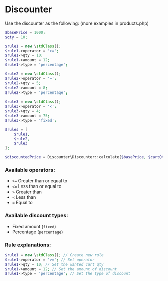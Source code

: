 # Discounter

Use the discounter as the following: (more examples in products.php)
```php
$basePrice = 1000;
$qty = 10;

$rule1 = new \stdClass();
$rule1->operator = '>=';
$rule1->qty = 10;
$rule1->amount = 12;
$rule1->type = 'percentage';

$rule2 = new \stdClass();
$rule2->operator = '=';
$rule2->qty = 5;
$rule2->amount = 8;
$rule2->type = 'percentage';

$rule3 = new \stdClass();
$rule3->operator = '<';
$rule3->qty = 4;
$rule3->amount = 75;
$rule3->type = 'fixed';

$rules = [
    $rule1,
    $rule2,
    $rule3
];

$discountedPrice = Discounter\Discounter::calculate($basePrice, $cartQty, $rules)->get();
```

### Available operators:
 - `>=` Greater than or equal to
 - `<=` Less than or equal to
 - `>` Greater than
 - `<` Less than
 - `=` Equal to
 
 ### Available discount types:
 - Fixed amount (`fixed`)
 - Percentage (`percentage`)
 

### Rule explanations:
```php
$rule1 = new \stdClass(); // Create new rule
$rule1->operator = '>='; // Set operator
$rule1->qty = 10; // Set the wanted cart qty
$rule1->amount = 12; // Set the amount of discount
$rule1->type = 'percentage'; // Set the type of discount
```
 
 
